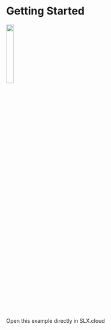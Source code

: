 # Getting Started

<a href="https://slx.cloud/f?id=factory670dypixwati664a" target="_blank"><img src="https://docs.slx.cloud/docs/assets/imgs/slx/factory_icon.svg" style="width: 20%; border: none; margin: 0px; padding: 0px; display: inline-block" /></a>  
Open this example directly in SLX.cloud

